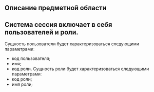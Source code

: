 ## Описание предметной области
## Система сессия включает в себя пользователей и роли.
Сущность пользователи будет характеризоваться следующими параметрами:
- код пользователя;
- имя;
- код роли.
Сущность роли будет характеризоваться следующими параметрами:
- код роли;
- имя роли;